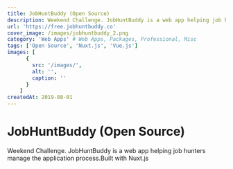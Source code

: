 ```yaml
---
title: JobHuntBuddy (Open Source)
description: Weekend Challenge. JobHuntBuddy is a web app helping job hunters manage the application process.Built with Nuxt.js 
url: 'https://free.jobhuntbuddy.co'
cover_image: /images/jobhuntbuddy_2.png
category: 'Web Apps' # Web Apps, Packages, Professional, Misc
tags: ['Open Source', 'Nuxt.js', 'Vue.js']
images: [
      {
        src: '/images/',
        alt: '',
        caption: ''
      }
    ]
createdAt: 2019-08-01
---
```


# JobHuntBuddy (Open Source)

Weekend Challenge. JobHuntBuddy is a web app helping job hunters manage the application process.Built with Nuxt.js 